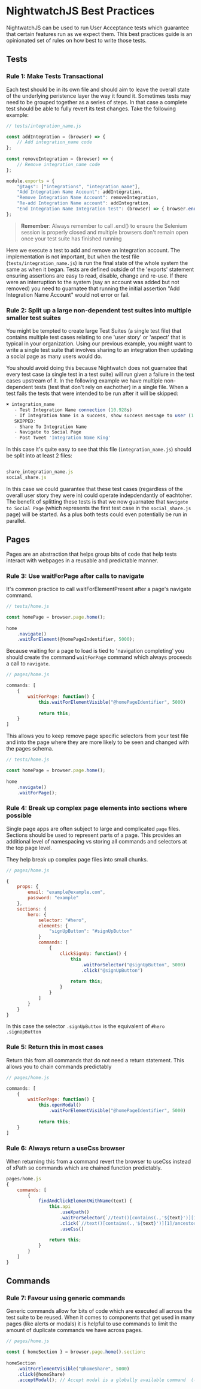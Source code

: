 # NightwatchJS Best Practices

NightwatchJS can be used to run User Acceptance tests which guarantee that certain features run as we expect them. This best practices guide is an opinionated set of rules on how best to write those tests.

## Tests

### Rule 1: Make Tests Transactional

Each test should be in its own file and should aim to leave the overall state of the underlying peristence layer the way it found it. Sometimes tests may need to be grouped together as a series of steps. In that case a complete test should be able to fully revert its test changes. Take the following example:

```javascript
// tests/integration_name.js

const addIntegration = (browser) => {
    // Add integration_name code
};
 
const removeIntegration = (browser) => {
    // Remove integration_name code
};

module.exports = {
    "@tags": ["integrations", "integration_name"],
    "Add Integration Name Account": addIntegration,
    "Remove Integration Name Account": removeIntegration,
    "Re-add Integration Name account": addIntegration,
    "End Integration Name Integration test": (browser) => { browser.end(); }
};
``` 

> **Remember**: Always remember to call .end() to ensure the Selenium session is properly closed and multiple browsers don't remain open once your test suite has finished running

Here we execute a test to add and remove an integration account. The implementation is not important, but when the test file (`tests/integration_name.js`) is run the final state of the whole system the same as when it began. Tests are defined outside of the 'exports' statement ensuring assertions are easy to read, disable, change and re-use. If there were an interruption to the system (say an account was added but not removed) you need to guarnatee that running the initial assertion "Add Integration Name Account" would not error or fail.

### Rule 2: Split up a large non-dependent test suites into multiple smaller test suites

You might be tempted to create large Test Suites (a single test file) that contains multiple test cases relating to one 'user story' or 'aspect' that is typical in your organization. Using our previous example, you might want to write a single test suite that involves sharing to an integration then updating a social page as many users would do. 

You should avoid doing this because Nightwatch does not guarnatee that every test case (a single test in a test suite) will run given a failure in the test cases upstream of it. In the following example we have multiple non-dependent tests (test that don't rely on eachother) in a single file. When a test fails the tests that were intended to be run after it will be skipped:

```javascript
✖ integration_name
   - Test Integration Name connection (10.928s)
   - If Integration Name is a success, show success message to user (1.312s)
   SKIPPED:
   - Share To Integration Name
   - Navigate to Social Page
   - Post Tweet 'Integration Name King'   
```

In this case it's quite easy to see that this file (`integration_name.js`) should be split into at least 2 files:

```javascript

share_integration_name.js
social_share.js

```

In this case we could guarantee that these test cases (regardless of the overall user story they were in) could operate indepdendantly of eachtoher. The benefit of splitting these tests is that we now  guarnatee that `Navigate to Social Page` (which represents the first test case in the `social_share.js` page) will be started. As a plus both tests could even potentially be run in parallel.

## Pages 

Pages are an abstraction that helps group bits of code that help tests interact with webpages in a reusable and predictable manner.

### Rule 3: Use waitForPage after calls to navigate

It's common practice to call waitForElementPresent after a page's navigate command. 

```javascript
// tests/home.js

const homePage = browser.page.home();
 
home
    .navigate()
    .waitForElement(@homePageIndentifier, 5000);

```

Because waiting for a page to load is tied to 'navigation completing' you should create the command `waitForPage` command which always proceeds a call to `navigate`.

```javascript
// pages/home.js

commands: [
    {
        waitForPage: function() {
            this.waitForElementVisible("@homePageIdentifier", 5000)
  
            return this;
    }
]
```

This allows you to keep remove page specific selectors from your test file and into the page where they are more likely to be seen and changed with the pages schema.

```javascript
// tests/home.js

const homePage = browser.page.home();
 
home
    .navigate()
    .waitForPage();

```

### Rule 4: Break up complex page elements into sections where possible

Single page apps are often subject to large and complicated `page` files. Sections should be used to represent parts of a page. This provides an additional level of namespacing vs storing all commands and selectors at the top page level. 

They help break up complex page files into small chunks. 

```javascript
// pages/home.js

{
    props: {
        email: "example@example.com",
        password: "example"
    },
    sections: {
        hero: {
            selector: "#hero",
            elements: {
                "signUpButton": "#signUpButton"
            }
            commands: [
                {
                    clickSignUp: function() {
                        this
                            .waitForSelector("@signUpButton", 5000)
                            .click("@signUpButton")
 
                        return this;
                    }
                }
            ]
        }
    }
}
```

In this case the selector `.signUpButton` is the equivalent of `#hero .signUpButton`

### Rule 5: Return this in most cases
Return this from all commands that do not need a return statement. This allows you to chain commands predictably

```javascript
// pages/home.js

commands: [
    {
        waitForPage: function() {
            this.openModal()
                .waitForElementVisible("@homePageIdentifier", 5000)
 
            return this;
    }
]
```

### Rule 6: Always return a useCss browser

When returning this from a command revert the browser to useCss instead of xPath so commands which are chained function predictably.

```javascript
pages/home.js
{
    commands: [
        {
            findAndClickElementWithName(text) {
                this.api
                    .useXpath()
                    .waitForSelector(`//text()[contains(.,'${text}')][1]/ancestor::tr`, 5000)
                    .click(`//text()[contains(.,'${text}')][1]/ancestor::tr`)
                    .useCss()
                 
                return this;
            }
        }
    ]
}
```

## Commands 

### Rule 7: Favour using generic commands

Generic commands allow for bits of code which are executed all across the test suite to be reused. When it comes to components that get used in many pages (like alerts or modals) it is helpful to use commands to limit the amount of duplicate commands we have across pages.

```javascript
// pages/home.js

const { homeSection } = browser.page.home().section;
 
homeSection
    .waitForElementVisible("@homeShare", 5000)
    .click(@homeShare)
    .acceptModal(); // Accept modal is a globally available command  (-test/nightwatch/command/acceptModal.js)
```

